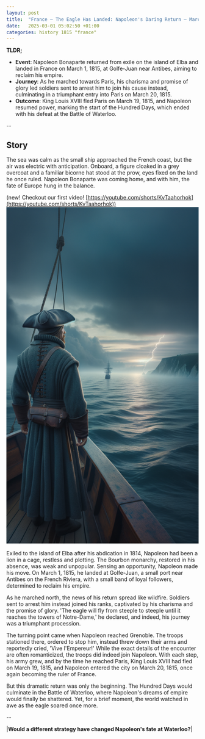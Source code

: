 ```yaml
---
layout: post
title:  "France – The Eagle Has Landed: Napoleon's Daring Return – March 1, 1815"
date:   2025-03-01 05:02:50 +01:00
categories: history 1815 "france"
---
```


**TLDR;**
- **Event**: Napoleon Bonaparte returned from exile on the island of Elba and landed in France on March 1, 1815, at Golfe-Juan near Antibes, aiming to reclaim his empire.
- **Journey**: As he marched towards Paris, his charisma and promise of glory led soldiers sent to arrest him to join his cause instead, culminating in a triumphant entry into Paris on March 20, 1815.
- **Outcome**: King Louis XVIII fled Paris on March 19, 1815, and Napoleon resumed power, marking the start of the Hundred Days, which ended with his defeat at the Battle of Waterloo.

--

## Story

The sea was calm as the small ship approached the French coast, but the air was electric with anticipation. Onboard, a figure cloaked in a grey overcoat and a familiar bicorne hat stood at the prow, eyes fixed on the land he once ruled. Napoleon Bonaparte was coming home, and with him, the fate of Europe hung in the balance.

(new! Checkout our first video! [https://youtube.com/shorts/KvTaahorhok](https://youtube.com/shorts/KvTaahorhok))
![Image](/assets/images/01_March_5800b05a672bf77a0dea3b647e702c1e.png)

Exiled to the island of Elba after his abdication in 1814, Napoleon had been a lion in a cage, restless and plotting. The Bourbon monarchy, restored in his absence, was weak and unpopular. Sensing an opportunity, Napoleon made his move. On March 1, 1815, he landed at Golfe-Juan, a small port near Antibes on the French Riviera, with a small band of loyal followers, determined to reclaim his empire.

As he marched north, the news of his return spread like wildfire. Soldiers sent to arrest him instead joined his ranks, captivated by his charisma and the promise of glory. 'The eagle will fly from steeple to steeple until it reaches the towers of Notre-Dame,' he declared, and indeed, his journey was a triumphant procession.

The turning point came when Napoleon reached Grenoble. The troops stationed there, ordered to stop him, instead threw down their arms and reportedly cried, 'Vive l'Empereur!' While the exact details of the encounter are often romanticized, the troops did indeed join Napoleon. With each step, his army grew, and by the time he reached Paris, King Louis XVIII had fled on March 19, 1815, and Napoleon entered the city on March 20, 1815, once again becoming the ruler of France.

But this dramatic return was only the beginning. The Hundred Days would culminate in the Battle of Waterloo, where Napoleon's dreams of empire would finally be shattered. Yet, for a brief moment, the world watched in awe as the eagle soared once more.

--

|**Would a different strategy have changed Napoleon's fate at Waterloo?**|

